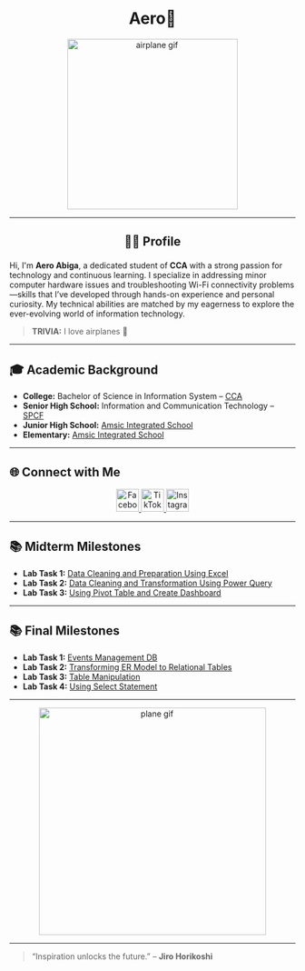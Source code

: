 <h1 align="center"> Aero🛫 </h1>

<p align="center">
  <img align="center" alt="airplane gif" width="300" src="https://i.pinimg.com/originals/2c/45/fa/2c45fa7b020a0889c6a06298fbbbc6d1.gif">
</p>

---

## <p align="center"> 🧑‍💻 Profile </h1>

Hi, I'm **Aero Abiga**, a dedicated student of **CCA** with a strong passion for technology and continuous learning. I specialize in addressing minor computer hardware issues and troubleshooting Wi-Fi connectivity problems—skills that I’ve developed through hands-on experience and personal curiosity. My technical abilities are matched by my eagerness to explore the ever-evolving world of information technology.

> **TRIVIA:** I love airplanes 🛫

---

## 🎓 Academic Background

- **College:** Bachelor of Science in Information System – [CCA](https://www.facebook.com/CityCollegeOfAngeles)  
- **Senior High School:** Information and Communication Technology – [SPCF](https://www.facebook.com/spcfofficial)  
- **Junior High School:** [Amsic Integrated School](https://www.facebook.com/amsic.is)  
- **Elementary:** [Amsic Integrated School](https://www.facebook.com/amsic.is)  

---

## 🌐 Connect with Me

<p align="center">
  <a href="https://www.facebook.com/capt.aero28" target="_blank">
    <img src="https://cdn.jsdelivr.net/gh/devicons/devicon/icons/facebook/facebook-original.svg" alt="Facebook" width="40" />
  </a>
  <a href="https://www.tiktok.com/@aa4on_?is_from_webapp=1&sender_device=pc" target="_blank">
  <img src="https://cdn-icons-png.flaticon.com/512/3046/3046121.png" alt="TikTok" width="40" />
  </a>
  <a href="https://www.instagram.com/ae.xxeroh/?igsh=MWR4eTFiYnU2M3hwNQ%3D%3D#" target="_blank">
   <img src="https://cdn-icons-png.flaticon.com/512/2111/2111463.png" alt="Instagram" width="40" />
  </a>
</p>

---

## 📚 Midterm Milestones

- **Lab Task 1:** [Data Cleaning and Preparation Using Excel](https://github.com/AeroB2/EDM-PROJECTS-AeroB2/blob/main/Midterm%20Lab%20Task%201%20/README.md)  
- **Lab Task 2:** [Data Cleaning and Transformation Using Power Query](https://github.com/AeroB2/EDM-PROJECTS-AeroB2/blob/main/Midterm%20Lab%20Task%202%20/README.md)  
- **Lab Task 3:** [Using Pivot Table and Create Dashboard](https://github.com/AeroB2/EDM-PROJECTS-AeroB2/blob/main/Midterm%20Lab%20Task%203%20/README.md)  

---

## 📚 Final Milestones

- **Lab Task 1:** [Events Management DB](https://github.com/AeroB2/EDM-PROJECTS-AeroB2/blob/main/Final%20Lab%20Task%201/README.md)  
- **Lab Task 2:** [Transforming ER Model to Relational Tables](https://github.com/AeroB2/EDM-PROJECTS-AeroB2/blob/main/Final%20Lab%20Task%202/README.md)  
- **Lab Task 3:** [Table Manipulation](https://github.com/AeroB2/EDM-PROJECTS-AeroB2/tree/main/Fiinal%20Lab%20Task%203)  
- **Lab Task 4:** [Using Select Statement](https://github.com/AeroB2/EDM-PROJECTS-AeroB2/tree/main/Final%20Lab%20Task%204)  

---

<p align="center">
  <img align="center" alt="plane gif" width="400" src="https://31.media.tumblr.com/8c46e19cf5200595c871fc6dcaa73087/tumblr_n1z3wdHk6P1r4zr8xo3_500.gif">
</p>

---

> “Inspiration unlocks the future.” – **Jiro Horikoshi**




